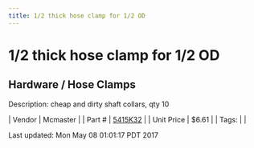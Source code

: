 ```yaml
---
title: 1/2 thick hose clamp for 1/2 OD
---
```


# 1/2 thick hose clamp for 1/2 OD
## Hardware / Hose Clamps
Description: 	cheap and dirty shaft collars, qty 10 

| Vendor | Mcmaster | 
| Part # | [5415K32](https://www.mcmaster.com/#5415K32) | 
| Unit Price | $6.61 | 
| Tags: |  | 

Last updated: Mon May 08 01:01:17 PDT 2017